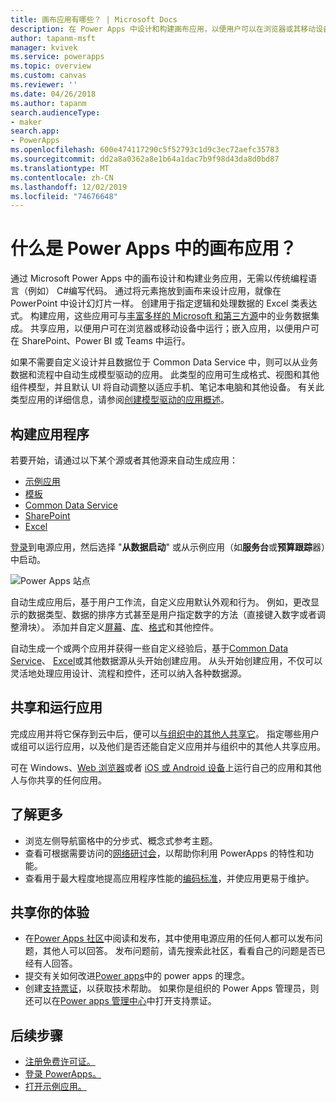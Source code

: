 ```yaml
---
title: 画布应用有哪些？ | Microsoft Docs
description: 在 Power Apps 中设计和构建画布应用，以便用户可以在浏览器或其移动设备上管理业务线数据
author: tapanm-msft
manager: kvivek
ms.service: powerapps
ms.topic: overview
ms.custom: canvas
ms.reviewer: ''
ms.date: 04/26/2018
ms.author: tapanm
search.audienceType:
- maker
search.app:
- PowerApps
ms.openlocfilehash: 600e474117290c5f52793c1d9c3ec72aefc35783
ms.sourcegitcommit: dd2a8a0362a8e1b64a1dac7b9f98d43da8d0bd87
ms.translationtype: MT
ms.contentlocale: zh-CN
ms.lasthandoff: 12/02/2019
ms.locfileid: "74676648"
---
```

# <a name="what-are-canvas-apps-in-power-apps"></a>什么是 Power Apps 中的画布应用？
通过 Microsoft Power Apps 中的画布设计和构建业务应用，无需以传统编程语言（例如） C#编写代码。 通过将元素拖放到画布来设计应用，就像在 PowerPoint 中设计幻灯片一样。 创建用于指定逻辑和处理数据的 Excel 类表达式。 构建应用，这些应用可与[丰富多样的 Microsoft 和第三方源](connections-list.md)中的业务数据集成。 共享应用，以便用户可在浏览器或移动设备中运行；嵌入应用，以便用户可在 SharePoint、Power BI 或 Teams 中运行。

如果不需要自定义设计并且数据位于 Common Data Service 中，则可以从业务数据和流程中自动生成模型驱动的应用。 此类型的应用可生成格式、视图和其他组件模型，并且默认 UI 将自动调整以适应手机、笔记本电脑和其他设备。 有关此类型应用的详细信息，请参阅[创建模型驱动的应用概述](../model-driven-apps/model-driven-app-overview.md)。

## <a name="build-an-app"></a>构建应用程序
若要开始，请通过以下某个源或者其他源来自动生成应用：
- [示例应用](open-and-run-a-sample-app.md)
- [模板](get-started-test-drive.md)
- [Common Data Service](data-platform-create-app.md)
- [SharePoint](app-from-sharepoint.md)
- [Excel](get-started-create-from-data.md)

[登录](https://make.powerapps.com?utm_source=padocs&utm_medium=linkinadoc&utm_campaign=referralsfromdoc)到电源应用，然后选择 "**从数据启动**" 或从示例应用（如**服务台**或**预算跟踪**器）中启动。

![Power Apps 站点](./media/getting-started/create-page-samples.png)

自动生成应用后，基于用户工作流，自定义应用默认外观和行为。 例如，更改显示的数据类型、数据的排序方式甚至是用户指定数字的方法（直接键入数字或者调整滑块）。 添加并自定义[屏幕](add-screen-context-variables.md)、[库](customize-layout-sharepoint.md)、[格式](customize-forms-sharepoint.md)和其他控件。

自动生成一个或两个应用并获得一些自定义经验后，基于[Common Data Service](data-platform-create-app-scratch.md)、 [Excel](get-started-create-from-blank.md)或其他数据源从头开始创建应用。 从头开始创建应用，不仅可以灵活地处理应用设计、流程和控件，还可以纳入各种数据源。

## <a name="share-and-run-an-app"></a>共享和运行应用
完成应用并将它保存到云中后，便可以[与组织中的其他人共享它](share-app.md)。 指定哪些用户或组可以运行应用，以及他们是否还能自定义应用并与组织中的其他人共享应用。

可在 Windows、[Web 浏览器](../../user/run-app-browser.md)或者 [iOS 或 Android 设备](../../user/run-app-client.md)上运行自己的应用和其他人与你共享的任何应用。

## <a name="learn-more"></a>了解更多
* 浏览左侧导航窗格中的分步式、概念式参考主题。
* 查看可根据需要访问的[网络研讨会](webinars-listing.md)，以帮助你利用 PowerApps 的特性和功能。
* 查看用于最大程度地提高应用程序性能的[编码标准](https://aka.ms/powerappscanvasguidelines)，并使应用更易于维护。

## <a name="share-your-experience"></a>共享你的体验
* 在[Power Apps 社区](https://aka.ms/powerapps-community)中阅读和发布，其中使用电源应用的任何人都可以发布问题，其他人可以回答。 发布问题前，请先搜索此社区，看看自己的问题是否已经有人回答。
* 提交有关如何改进[Power apps](https://powerusers.microsoft.com/t5/PowerApps-Ideas/idb-p/PowerAppsIdeas)中的 power apps 的理念。
* 创建[支持票证](https://powerapps.microsoft.com/support/pro/)，以获取技术帮助。 如果你是组织的 Power Apps 管理员，则还可以在[Power apps 管理中心](https://admin.microsoft.com/Support/Support.aspx)中打开支持票证。

## <a name="next-steps"></a>后续步骤
- [注册免费许可证。](../signup-for-powerapps.md)
- [登录 PowerApps。](https://make.powerapps.com?utm_source=padocs&utm_medium=linkinadoc&utm_campaign=referralsfromdoc)
- [打开示例应用。](open-and-run-a-sample-app.md)
